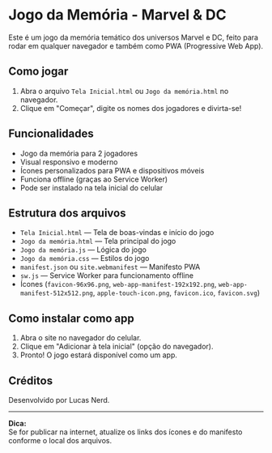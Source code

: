 # Jogo da Memória - Marvel & DC

Este é um jogo da memória temático dos universos Marvel e DC, feito para rodar em qualquer navegador e também como PWA (Progressive Web App).

## Como jogar

1. Abra o arquivo `Tela Inicial.html` ou `Jogo da memória.html` no navegador.
2. Clique em "Começar", digite os nomes dos jogadores e divirta-se!

## Funcionalidades

- Jogo da memória para 2 jogadores
- Visual responsivo e moderno
- Ícones personalizados para PWA e dispositivos móveis
- Funciona offline (graças ao Service Worker)
- Pode ser instalado na tela inicial do celular

## Estrutura dos arquivos

- `Tela Inicial.html` — Tela de boas-vindas e início do jogo
- `Jogo da memória.html` — Tela principal do jogo
- `Jogo da memória.js` — Lógica do jogo
- `Jogo da memória.css` — Estilos do jogo
- `manifest.json` ou `site.webmanifest` — Manifesto PWA
- `sw.js` — Service Worker para funcionamento offline
- Ícones (`favicon-96x96.png`, `web-app-manifest-192x192.png`, `web-app-manifest-512x512.png`, `apple-touch-icon.png`, `favicon.ico`, `favicon.svg`)

## Como instalar como app

1. Abra o site no navegador do celular.
2. Clique em "Adicionar à tela inicial" (opção do navegador).
3. Pronto! O jogo estará disponível como um app.

## Créditos

Desenvolvido por Lucas Nerd.

---

**Dica:**  
Se for publicar na internet, atualize os links dos ícones e do manifesto conforme o local dos arquivos.
